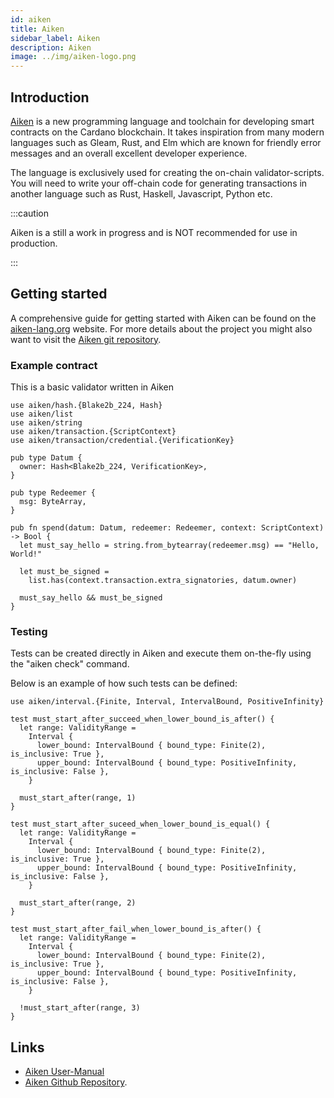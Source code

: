 ```yaml
---
id: aiken
title: Aiken
sidebar_label: Aiken
description: Aiken
image: ../img/aiken-logo.png
--- 
```


## Introduction

[Aiken](https://github.com/aiken-lang/aiken) is a new programming language and toolchain for developing smart contracts on the Cardano blockchain. It takes inspiration from many modern languages such as Gleam, Rust, and Elm which are known for friendly error messages and an overall excellent developer experience. 

The language is exclusively used for creating the on-chain validator-scripts. You will need to write your off-chain code for generating transactions in another language such as Rust, Haskell, Javascript, Python etc.

:::caution

Aiken is a still a work in progress and is NOT recommended for use in production.

:::

## Getting started

A comprehensive guide for getting started with Aiken can be found on the [aiken-lang.org](https://aiken-lang.org) website. For more details about the project you might also want to visit the  [Aiken git repository](https://github.com/aiken-lang/aiken).


### Example contract

This is a basic validator written in Aiken

```aiken
use aiken/hash.{Blake2b_224, Hash}
use aiken/list
use aiken/string
use aiken/transaction.{ScriptContext}
use aiken/transaction/credential.{VerificationKey}
 
pub type Datum {
  owner: Hash<Blake2b_224, VerificationKey>,
}
 
pub type Redeemer {
  msg: ByteArray,
}
 
pub fn spend(datum: Datum, redeemer: Redeemer, context: ScriptContext) -> Bool {
  let must_say_hello = string.from_bytearray(redeemer.msg) == "Hello, World!"
 
  let must_be_signed =
    list.has(context.transaction.extra_signatories, datum.owner)
 
  must_say_hello && must_be_signed
}
```

### Testing

Tests can be created directly in Aiken and execute them on-the-fly using the "aiken check" command.

Below is an example of how such tests can be defined:

```aiken
use aiken/interval.{Finite, Interval, IntervalBound, PositiveInfinity}
 
test must_start_after_succeed_when_lower_bound_is_after() {
  let range: ValidityRange =
    Interval {
      lower_bound: IntervalBound { bound_type: Finite(2), is_inclusive: True },
      upper_bound: IntervalBound { bound_type: PositiveInfinity, is_inclusive: False },
    }
 
  must_start_after(range, 1)
}
 
test must_start_after_suceed_when_lower_bound_is_equal() {
  let range: ValidityRange =
    Interval {
      lower_bound: IntervalBound { bound_type: Finite(2), is_inclusive: True },
      upper_bound: IntervalBound { bound_type: PositiveInfinity, is_inclusive: False },
    }
 
  must_start_after(range, 2)
}
 
test must_start_after_fail_when_lower_bound_is_after() {
  let range: ValidityRange =
    Interval {
      lower_bound: IntervalBound { bound_type: Finite(2), is_inclusive: True },
      upper_bound: IntervalBound { bound_type: PositiveInfinity, is_inclusive: False },
    }
 
  !must_start_after(range, 3)
}
```


## Links
- [Aiken User-Manual](https://aiken-lang.org/)
- [Aiken Github Repository](https://github.com/aiken-lang/aiken).

